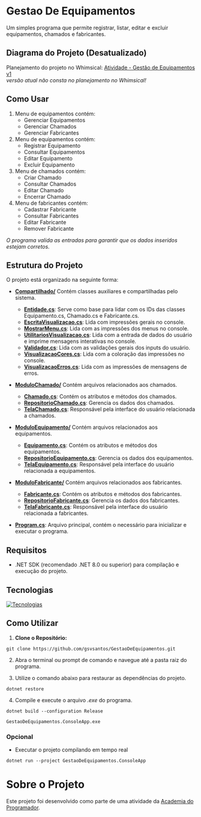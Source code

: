 # Gestao De Equipamentos
Um simples programa que permite registrar, listar, editar e excluir equipamentos, chamados e fabricantes.

## Diagrama do Projeto (Desatualizado)
Planejamento do projeto no Whimsical: [Atividade - Gestão de Equipamentos v1](https://whimsical.com/atividade-gestao-de-equipamentos-EFv5bntPie38qufMixdGjg)   
*versão atual não consta no planejamento no Whimsical!*

## Como Usar
1. Menu de equipamentos contém:
   - Gerenciar Equipamentos
   - Gerenciar Chamados
   - Gerenciar Fabricantes
2. Menu de equipamentos contém:
   - Registrar Equipamento
   - Consultar Equipamentos
   - Editar Equipamento
   - Excluir Equipamento
3. Menu de chamados contém:
   - Criar Chamado
   - Consultar Chamados
   - Editar Chamado
   - Encerrar Chamado
3. Menu de fabricantes contém:
   - Cadastrar Fabricante
   - Consultar Fabricantes
   - Editar Fabricante
   - Remover Fabricante

*O programa valida as entradas para garantir que os dados inseridos estejam corretos.*

## Estrutura do Projeto
O projeto está organizado na seguinte forma:

- **[Compartilhado/](https://github.com/gsvsantos/GestaoDeEquipamentos/tree/master/GestaoDeEquipamentos.ConsoleApp/Compartilhado)** Contém classes auxiliares e compartilhadas pelo sistema.  
  - **[Entidade.cs](https://github.com/gsvsantos/GestaoDeEquipamentos/blob/master/GestaoDeEquipamentos.ConsoleApp/Compartilhado/Entidade.cs)**: Serve como base para lidar com os IDs das classes Equipamento.cs, Chamado.cs e Fabricante.cs.
  - **[EscritaVisualizacao.cs](https://github.com/gsvsantos/GestaoDeEquipamentos/blob/master/GestaoDeEquipamentos.ConsoleApp/Compartilhado/EscritaVisualizacao.cs)**: Lida com impressões gerais no console.
  - **[MostrarMenu.cs](https://github.com/gsvsantos/GestaoDeEquipamentos/blob/master/GestaoDeEquipamentos.ConsoleApp/Compartilhado/MostrarMenu.cs)**: Lida com as impressões dos menus no console.
  - **[UtilitariosVisualizacao.cs](https://github.com/gsvsantos/GestaoDeEquipamentos/blob/master/GestaoDeEquipamentos.ConsoleApp/Compartilhado/UtilitariosVisualizacao.cs)**: Lida com a entrada de dados do usuário e imprime mensagens interativas no console.
  - **[Validador.cs](https://github.com/gsvsantos/GestaoDeEquipamentos/blob/master/GestaoDeEquipamentos.ConsoleApp/Compartilhado/Validador.cs)**: Lida com as validações gerais dos inputs do usuário.
  - **[VisualizacaoCores.cs](https://github.com/gsvsantos/GestaoDeEquipamentos/blob/master/GestaoDeEquipamentos.ConsoleApp/Compartilhado/VisualizacaoCores.cs)**: Lida com a coloração das impressões no console.
  - **[VisualizacaoErros.cs](https://github.com/gsvsantos/GestaoDeEquipamentos/blob/master/GestaoDeEquipamentos.ConsoleApp/Compartilhado/VisualizacaoErros.cs)**: Lida com as impressões de mensagens de erros.

- **[ModuloChamado/](https://github.com/gsvsantos/GestaoDeEquipamentos/tree/master/GestaoDeEquipamentos.ConsoleApp/ModuloChamado)** Contém arquivos relacionados aos chamados.  
  - **[Chamado.cs](https://github.com/gsvsantos/GestaoDeEquipamentos/blob/master/GestaoDeEquipamentos.ConsoleApp/ModuloChamado/Chamado.cs)**: Contém os atributos e métodos dos chamados.
  - **[RepositorioChamado.cs](https://github.com/gsvsantos/GestaoDeEquipamentos/blob/master/GestaoDeEquipamentos.ConsoleApp/ModuloChamado/RepositorioChamado.cs)**: Gerencia os dados dos chamados.
  - **[TelaChamado.cs](https://github.com/gsvsantos/GestaoDeEquipamentos/blob/master/GestaoDeEquipamentos.ConsoleApp/ModuloChamado/TelaChamado.cs)**: Responsável pela interface do usuário relacionada a chamados.
 
- **[ModuloEquipamento/](https://github.com/gsvsantos/GestaoDeEquipamentos/tree/master/GestaoDeEquipamentos.ConsoleApp/ModuloEquipamento)** Contém arquivos relacionados aos equipamentos.  
  - **[Equipamento.cs](https://github.com/gsvsantos/GestaoDeEquipamentos/blob/master/GestaoDeEquipamentos.ConsoleApp/ModuloEquipamento/Equipamento.cs)**: Contém os atributos e métodos dos equipamentos.
  - **[RepositorioEquipamento.cs](https://github.com/gsvsantos/GestaoDeEquipamentos/blob/master/GestaoDeEquipamentos.ConsoleApp/ModuloEquipamento/RepositorioEquipamento.cs)**: Gerencia os dados dos equipamentos.
  - **[TelaEquipamento.cs](https://github.com/gsvsantos/GestaoDeEquipamentos/blob/master/GestaoDeEquipamentos.ConsoleApp/ModuloEquipamento/TelaEquipamento.cs)**: Responsável pela interface do usuário relacionada a equipamentos.

- **[ModuloFabricante/](https://github.com/gsvsantos/GestaoDeEquipamentos/tree/master/GestaoDeEquipamentos.ConsoleApp/ModuloFabricante)** Contém arquivos relacionados aos fabricantes.  
  - **[Fabricante.cs](https://github.com/gsvsantos/GestaoDeEquipamentos/blob/master/GestaoDeEquipamentos.ConsoleApp/ModuloFabricante/Fabricante.cs)**: Contém os atributos e métodos dos fabricantes.
  - **[RepositorioFabricante.cs](https://github.com/gsvsantos/GestaoDeEquipamentos/blob/master/GestaoDeEquipamentos.ConsoleApp/ModuloFabricante/RepositorioFabricante.cs)**: Gerencia os dados dos fabricantes.
  - **[TelaFabricante.cs](https://github.com/gsvsantos/GestaoDeEquipamentos/blob/master/GestaoDeEquipamentos.ConsoleApp/ModuloFabricante/TelaFabricante.cs)**: Responsável pela interface do usuário relacionada a fabricantes.

- **[Program.cs](https://github.com/gsvsantos/GestaoDeEquipamentos/blob/master/GestaoDeEquipamentos.ConsoleApp/Program.cs)**: Arquivo principal, contém o necessário para inicializar e executar o programa.


 
## Requisitos

- .NET SDK (recomendado .NET 8.0 ou superior) para compilação e execução do projeto.
 
## Tecnologias

[![Tecnologias](https://skillicons.dev/icons?i=git,github,visualstudio,cs,dotnet)](https://skillicons.dev)

## Como Utilizar
1. **Clone o Repositório:**
```
git clone https://github.com/gsvsantos/GestaoDeEquipamentos.git
```

2. Abra o terminal ou prompt de comando e navegue até a pasta raiz do programa.

3. Utilize o comando abaixo para restaurar as dependências do projeto.
```
dotnet restore
```

4. Compile e execute o arquivo *.exe* do programa.
```
dotnet build --configuration Release
```
```
GestaoDeEquipamentos.ConsoleApp.exe
```

### Opcional
- Executar o projeto compilando em tempo real
```
dotnet run --project GestaoDeEquipamentos.ConsoleApp
```

# Sobre o Projeto

Este projeto foi desenvolvido como parte de uma atividade da [Academia do Programador](https://www.instagram.com/academiadoprogramador/).

